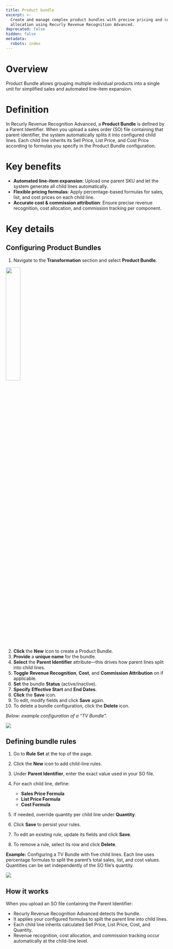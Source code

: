 ```yaml
---
title: Product bundle
excerpt: >-
  Create and manage complex product bundles with precise pricing and cost
  allocation using Recurly Revenue Recognition Advanced.
deprecated: false
hidden: false
metadata:
  robots: index
---
```

# Overview

Product Bundle allows grouping multiple individual products into a single unit for simplified sales and automated line-item expansion.

# Definition

In Recurly Revenue Recognition Advanced, a **Product Bundle** is defined by a Parent Identifier. When you upload a sales order (SO) file containing that parent identifier, the system automatically splits it into configured child lines. Each child line inherits its Sell Price, List Price, and Cost Price according to formulas you specify in the Product Bundle configuration.

# Key benefits

* **Automated line-item expansion**: Upload one parent SKU and let the system generate all child lines automatically.
* **Flexible pricing formulas**: Apply percentage-based formulas for sales, list, and cost prices on each child line.
* **Accurate cost & commission attribution**: Ensure precise revenue recognition, cost allocation, and commission tracking per component.

# Key details

## Configuring Product Bundles

1. Navigate to the **Transformation** section and select **Product Bundle**.

<Image align="center" className="border" border={true} width="30% " src="https://files.readme.io/bb61372-image.png" />

2. **Click** the **New** icon to create a Product Bundle.
3. **Provide** a **unique name** for the bundle.
4. **Select** the **Parent Identifier** attribute—this drives how parent lines split into child lines.
5. **Toggle** **Revenue Recognition**, **Cost**, and **Commission Attribution** on if applicable.
6. **Set** the bundle **Status** (active/inactive).
7. **Specify** **Effective Start** and **End Dates**.
8. **Click** the **Save** icon.
9. To edit, modify fields and click **Save** again.
10. To delete a bundle configuration, click the **Delete** icon.

*Below: example configuration of a “TV Bundle”.*

![](https://files.readme.io/ea99384-image.png)

## Defining bundle rules

1. Go to **Rule Set** at the top of the page.
2. Click the **New** icon to add child-line rules.
3. Under **Parent Identifier**, enter the exact value used in your SO file.
4. For each child line, define:

   * **Sales Price Formula**
   * **List Price Formula**
   * **Cost Formula**
5. If needed, override quantity per child line under **Quantity**.
6. Click **Save** to persist your rules.
7. To edit an existing rule, update its fields and click **Save**.
8. To remove a rule, select its row and click **Delete**.

**Example:** Configuring a TV Bundle with five child lines. Each line uses percentage formulas to split the parent’s total sales, list, and cost values. Quantities can be set independently of the SO file’s quantity.

![](https://files.readme.io/17c008d-image.png)

## How it works

When you upload an SO file containing the Parent Identifier:

* Recurly Revenue Recognition Advanced detects the bundle.
* It applies your configured formulas to split the parent line into child lines.
* Each child line inherits calculated Sell Price, List Price, Cost, and Quantity.
* Revenue recognition, cost allocation, and commission tracking occur automatically at the child-line level.